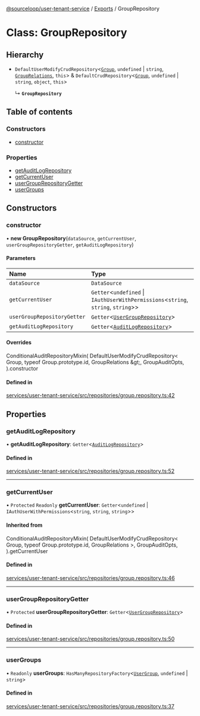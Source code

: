 [@sourceloop/user-tenant-service](../README.md) / [Exports](../modules.md) / GroupRepository

# Class: GroupRepository

## Hierarchy

- `DefaultUserModifyCrudRepository`<[`Group`](Group.md), `undefined` \| `string`, [`GroupRelations`](../interfaces/GroupRelations.md), `this`\> & `DefaultCrudRepository`<[`Group`](Group.md), `undefined` \| `string`, `object`, `this`\>

  ↳ **`GroupRepository`**

## Table of contents

### Constructors

- [constructor](GroupRepository.md#constructor)

### Properties

- [getAuditLogRepository](GroupRepository.md#getauditlogrepository)
- [getCurrentUser](GroupRepository.md#getcurrentuser)
- [userGroupRepositoryGetter](GroupRepository.md#usergrouprepositorygetter)
- [userGroups](GroupRepository.md#usergroups)

## Constructors

### constructor

• **new GroupRepository**(`dataSource`, `getCurrentUser`, `userGroupRepositoryGetter`, `getAuditLogRepository`)

#### Parameters

| Name | Type |
| :------ | :------ |
| `dataSource` | `DataSource` |
| `getCurrentUser` | `Getter`<`undefined` \| `IAuthUserWithPermissions`<`string`, `string`, `string`\>\> |
| `userGroupRepositoryGetter` | `Getter`<[`UserGroupRepository`](UserGroupRepository.md)\> |
| `getAuditLogRepository` | `Getter`<[`AuditLogRepository`](AuditLogRepository.md)\> |

#### Overrides

ConditionalAuditRepositoryMixin(
  DefaultUserModifyCrudRepository&lt;
    Group,
    typeof Group.prototype.id,
    GroupRelations
  \&gt;,
  GroupAuditOpts,
).constructor

#### Defined in

[services/user-tenant-service/src/repositories/group.repository.ts:42](https://github.com/sourcefuse/loopback4-microservice-catalog/blob/68ec38a2a/services/user-tenant-service/src/repositories/group.repository.ts#L42)

## Properties

### getAuditLogRepository

• **getAuditLogRepository**: `Getter`<[`AuditLogRepository`](AuditLogRepository.md)\>

#### Defined in

[services/user-tenant-service/src/repositories/group.repository.ts:52](https://github.com/sourcefuse/loopback4-microservice-catalog/blob/68ec38a2a/services/user-tenant-service/src/repositories/group.repository.ts#L52)

___

### getCurrentUser

• `Protected` `Readonly` **getCurrentUser**: `Getter`<`undefined` \| `IAuthUserWithPermissions`<`string`, `string`, `string`\>\>

#### Inherited from

ConditionalAuditRepositoryMixin(
  DefaultUserModifyCrudRepository<
    Group,
    typeof Group.prototype.id,
    GroupRelations
  \>,
  GroupAuditOpts,
).getCurrentUser

#### Defined in

[services/user-tenant-service/src/repositories/group.repository.ts:46](https://github.com/sourcefuse/loopback4-microservice-catalog/blob/68ec38a2a/services/user-tenant-service/src/repositories/group.repository.ts#L46)

___

### userGroupRepositoryGetter

• `Protected` **userGroupRepositoryGetter**: `Getter`<[`UserGroupRepository`](UserGroupRepository.md)\>

#### Defined in

[services/user-tenant-service/src/repositories/group.repository.ts:50](https://github.com/sourcefuse/loopback4-microservice-catalog/blob/68ec38a2a/services/user-tenant-service/src/repositories/group.repository.ts#L50)

___

### userGroups

• `Readonly` **userGroups**: `HasManyRepositoryFactory`<[`UserGroup`](UserGroup.md), `undefined` \| `string`\>

#### Defined in

[services/user-tenant-service/src/repositories/group.repository.ts:37](https://github.com/sourcefuse/loopback4-microservice-catalog/blob/68ec38a2a/services/user-tenant-service/src/repositories/group.repository.ts#L37)
